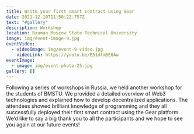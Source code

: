 ```yaml
---
title: Write your first smart contract using Gear
date: 2021-12-10T11:50:22.757Z
text: "#gallery"
description: Workshop
location: Bauman Moscow State Technical University
image: img/event-image-9.jpg
eventVideo:
  - videoImage: img/event-9-video.jpg
    videoLink: https://youtu.be/E51dlmBE6Aw
eventImage:
  - image: img/event-photo-25.jpg
gallery: []
---
```

Following a series of workshops in Russia, we held another workshop for the students of BMSTU. We provided a detailed overview of Web3 technologies and explained how to develop decentralized applications. The attendees showed brilliant knowledge of programming and they all successfully deployed their first smart contract using the Gear platform. We’d like to say a big thank you to all the participants and we hope to see you again at our future events!